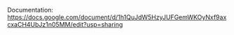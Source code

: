 
Documentation: https://docs.google.com/document/d/1h1QuJdW5HzyJUFGemWKOyNxf9axcxaCH4UbJz1n05MM/edit?usp=sharing

